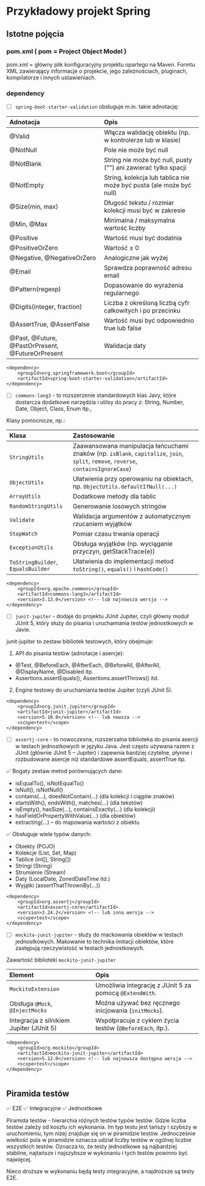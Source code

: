 # Przykładowy projekt Spring


## Istotne pojęcia

### pom.xml ( pom = Project Object Model )

pom.xml = główny plik konfiguracyjny projektu opartego na Maven. Formtu XML zawierający informacje o projekcie, jego zależnościach, pluginach, kompilatorze i innych ustawieniach.

### dependency
- [ ] `spring-boot-starter-validation` obsługuje m.in. takie adnotację:

| <strong>Adnotacja</strong> | <strong>	Opis</strong>  |
| :---         					|     :---      |
| @Valid						| Włącza walidację obiektu (np. w kontrolerze lub w klasie)| 
| @NotNull						| Pole nie może być null| 
| @NotBlank						| String nie może być null, pusty ("") ani zawierać tylko spacji| 
| @NotEmpty						| String, kolekcja lub tablica nie może być pusta (ale może być null)| 
| @Size(min, max)				| Długość tekstu / rozmiar kolekcji musi być w zakresie| 
| @Min, @Max					| Minimalna / maksymalna wartość liczby| 
| @Positive						| Wartość musi być dodatnia| 
| @PositiveOrZero				| Wartość ≥ 0| 
| @Negative, @NegativeOrZero	| Analogiczne jak wyżej| 
| @Email						| Sprawdza poprawność adresu email| 
| @Pattern(regexp)				| Dopasowanie do wyrażenia regularnego| 
| @Digits(integer, fraction)	| Liczba z określoną liczbą cyfr całkowitych i po przecinku| 
| @AssertTrue, @AssertFalse		| Wartość musi być odpowiednio true lub false| 
| @Past, @Future, @PastOrPresent, @FutureOrPresent	| Walidacja daty| 


```
<dependency>
    <groupId>org.springframework.boot</groupId>
    <artifactId>spring-boot-starter-validation</artifactId>
</dependency>
```
- [ ] `commons-lang3` - to rozszerzenie standardowych klas Javy, które dostarcza dodatkowe narzędzia i utilsy do pracy z: String, Number, Date, Object, Class, Enum itp.,

Klasy pomocnicze, np.:

| <strong>Klasa</strong> 			 | <strong>Zastosowanie</strong>                                                                                                                         |
| :---         						 |     :--- |
| `StringUtils`                      | Zaawansowana manipulacja łańcuchami znaków (np. `isBlank`, `capitalize`, `join`, `split`, `remove`, `reverse`, `containsIgnoreCase`) |
| `ObjectUtils`                      | Ułatwienia przy operowaniu na obiektach, np. `ObjectUtils.defaultIfNull(...)`                                                        |
| `ArrayUtils`                       | Dodatkowe metody dla tablic                                                                                                          |
| `RandomStringUtils`                | Generowanie losowych stringów                                                                                                        |
| `Validate`                         | Walidacja argumentów z automatycznym rzucaniem wyjątków                                                                              |
| `StopWatch`                        | Pomiar czasu trwania operacji                                                                                                        |
| `ExceptionUtils`                   | Obsługa wyjątków (np. wyciąganie przyczyn, getStackTrace(e))                                                                                           |
| `ToStringBuilder`, `EqualsBuilder` | Ułatwienia do implementacji metod `toString()`, `equals()` i `hashCode()`                                                            |

```
<dependency>
	<groupId>org.apache.commons</groupId>
	<artifactId>commons-lang3</artifactId>
	<version>3.13.0</version> <!-- lub najnowsza wersja -->
</dependency>
```		
- [ ] `junit-jupiter` - dodaje do projektu JUnit Jupiter, czyli główny moduł JUnit 5, który służy do pisania i uruchamiania testów jednostkowych w Javie.

junit-jupiter to zestaw bibliotek testowych, który obejmuje:

1. API do pisania testów (adnotacje i asercje):
- @Test, @BeforeEach, @AfterEach, @BeforeAll, @AfterAll, @DisplayName, @Disabled itp.
- Assertions.assertEquals(), Assertions.assertThrows() itd.

2. Engine testowy do uruchamiania testów Jupiter (czyli JUnit 5).

```
<dependency>
    <groupId>org.junit.jupiter</groupId>
    <artifactId>junit-jupiter</artifactId>
    <version>5.10.0</version> <!-- lub nowsza -->
    <scope>test</scope>
</dependency>
```

- [ ] `assertj-core` - to nowoczesna, rozszerzalna biblioteka do pisania asercji w testach jednostkowych w języku Java. 
Jest często używana razem z JUnit (głównie JUnit 5 – Jupiter) i zapewnia bardziej czytelne, płynne i rozbudowane asercje niż standardowe assertEquals, assertTrue itp.


 ✅ Bogaty zestaw metod porównujących dane:

- isEqualTo(), isNotEqualTo()
- isNull(), isNotNull()
- contains(...), doesNotContain(...) (dla kolekcji i ciągów znaków)
- startsWith(), endsWith(), matches(...) (dla tekstów)
- isEmpty(), hasSize(...), containsExactly(...) (dla kolekcji)
- hasFieldOrPropertyWithValue(...) (dla obiektów)
- extracting(...) – do mapowania wartości z obiektu

 ✅ Obsługuje wiele typów danych:

- Obiekty (POJO)
- Kolekcje (List, Set, Map)
- Tablice (int[], String[])
- Stringi (String)
- Strumienie (Stream)
- Daty (LocalDate, ZonedDateTime itd.)
- Wyjątki (assertThatThrownBy(...))

```
<dependency>
    <groupId>org.assertj</groupId>
    <artifactId>assertj-core</artifactId>
    <version>3.24.2</version> <!-- lub inna wersja -->
    <scope>test</scope>
</dependency>

```
- [ ] `mockito-junit-jupiter` - służy do mackowania obiektów w testach jednostkowych. Makowanie to technika imitacji obiektów, które zastępują rzeczywistość w testach jednostkowych.


Zawartość biblioteki `mockito-junit-jupiter`

| Element                                   | Opis                                                      |
| :---         						 |     :--- |
|   `MockitoExtension`                        | Umożliwia integrację z JUnit 5 za pomocą `@ExtendWith`.   |
|   Obsługa `@Mock`, `@InjectMocks`           | Można używać bez ręcznego inicjowania (`initMocks`).      |
|   Integracja z silnikiem Jupiter (JUnit 5)  | Współpracuje z cyklem życia testów (`@BeforeEach`, itp.). | 

```
<dependency>
    <groupId>org.mockito</groupId>
    <artifactId>mockito-junit-jupiter</artifactId>
    <version>5.12.0</version> <!-- lub najnowsza dostępna wersja -->
    <scope>test</scope>
</dependency>
 
```

## Piramida testów
 ✅ E2E
 ✅ Integracyjne
 ✅ Jednostkowe

Piramida testów - hierarchia różnych testów typów testów. 
Gdzie liczba testów zależy od kosztu ich wykonania. Im typ testu jest tańszy i szybszy w uruchomieniu, tym niżej znajduje się on w piramidzie testów.
Jednocześnie wielkość pola w piramidzie oznacza udział liczby testów w ogólnej liczbie wszystkich testów. 
Oznacza to, że testy jednostkowe są najbardziej stabilne, najtańsze i najszybsze w wykonaniu i tych testów powinno być najwięcej.

Nieco droższe w wykonaniu będą testy integracyjne, a najdroższe są testy E2E.
